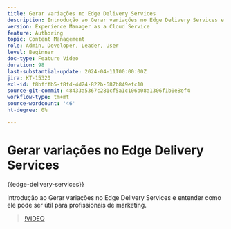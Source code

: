 ```yaml
---
title: Gerar variações no Edge Delivery Services
description: Introdução ao Gerar variações no Edge Delivery Services e entender como ele pode ser útil para profissionais de marketing.
version: Experience Manager as a Cloud Service
feature: Authoring
topic: Content Management
role: Admin, Developer, Leader, User
level: Beginner
doc-type: Feature Video
duration: 98
last-substantial-update: 2024-04-11T00:00:00Z
jira: KT-15320
exl-id: f8bfffb5-f8fd-4d24-822b-687b849efc10
source-git-commit: 48433a5367c281cf5a1c106b08a1306f1b0e8ef4
workflow-type: tm+mt
source-wordcount: '46'
ht-degree: 0%

---
```


# Gerar variações no Edge Delivery Services

{{edge-delivery-services}}

Introdução ao Gerar variações no Edge Delivery Services e entender como ele pode ser útil para profissionais de marketing.

>[!VIDEO](https://video.tv.adobe.com/v/3438559/?learn=on&captions=por_br)
